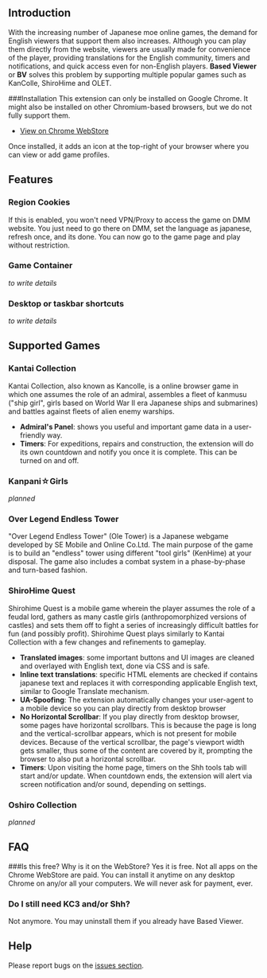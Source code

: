 ## Introduction
With the increasing number of Japanese moe online games, the demand for English viewers that support them also increases. Although you can play them directly from the website, viewers are usually made for convenience of the player, providing translations for the English community, timers and notifications,  and quick access even for non-English players. **Based Viewer** or **BV** solves this problem by supporting multiple popular games such as KanColle, ShiroHime and OLET.

###Installation
This extension can only be installed on Google Chrome. It might also be installed on other Chromium-based browsers, but we do not fully support them.

* [View on Chrome WebStore](#)

Once installed, it adds an icon at the top-right of your browser where you can view or add game profiles.

## Features

### Region Cookies
If this is enabled, you won't need VPN/Proxy to access the game on DMM website. You just need to go there on DMM, set the language as japanese, refresh once, and its done. You can now go to the game page and play without restriction.

### Game Container
*to write details*

### Desktop or taskbar shortcuts
*to write details*

## Supported Games

### Kantai Collection
Kantai Collection, also known as Kancolle, is a online browser game in which one assumes the role of an admiral, assembles a fleet of kanmusu ("ship girl", girls based on World War II era Japanese ships and submarines) and battles against fleets of alien enemy warships.

* **Admiral's Panel**: shows you useful and important game data in a user-friendly way.
* **Timers**: For expeditions, repairs and construction, the extension will do its own countdown and notify you once it is complete. This can be turned on and off.

### Kanpani☆Girls
*planned*

### Over Legend Endless Tower
"Over Legend Endless Tower" (Ole Tower) is a Japanese webgame developed by SE Mobile and Online Co.Ltd. The main purpose of the game is to build an "endless" tower using different "tool girls" (KenHime) at your disposal. The game also includes a combat system in a phase-by-phase and turn-based fashion.

### ShiroHime Quest
Shirohime Quest is a mobile game wherein the player assumes the role of a feudal lord, gathers as many castle girls (anthropomorphized versions of castles) and sets them off to fight a series of increasingly difficult battles for fun (and possibly profit). Shirohime Quest plays similarly to Kantai Collection with a few changes and refinements to gameplay.

* **Translated images**: some important buttons and UI images are cleaned and overlayed with English text, done via CSS and is safe.
* **Inline text translations**: specific HTML elements are checked if contains japanese text and replaces it with corresponding applicable English text, similar to Google Translate mechanism.
* **UA-Spoofing**: The extension automatically changes your user-agent to a mobile device so you can play directly from desktop browser
* **No Horizontal Scrollbar**: If you play directly from desktop browser, some pages have horizontal scrollbars. This is because the page is long and the vertical-scrollbar appears, which is not present for mobile devices. Because of the vertical scrollbar, the page's viewport width gets smaller, thus some of the content are covered by it, prompting the browser to also put a horizontal scrollbar.
* **Timers**: Upon visiting the home page, timers on the Shh tools tab will start and/or update. When countdown ends, the extension will alert via screen notification and/or sound, depending on settings.

### Oshiro Collection
*planned*

## FAQ

###Is this free? Why is it on the WebStore?
Yes it is free. Not all apps on the Chrome WebStore are paid. You can install it anytime on any desktop Chrome on any/or all your computers. We will never ask for payment, ever.

### Do I still need KC3 and/or Shh?
Not anymore. You may uninstall them if you already have Based Viewer.

## Help
Please report bugs on the [issues section](https://github.com/dragonjet/based/issues).